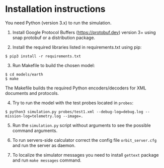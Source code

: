# Installation instructions

You need Python (version 3.x) to run the simulation.

1. Install Google Protocol Buffers (https://protobuf.dev) version 3+ using snap protobuf or a distribution package.

2. Install the required libraries listed in requirements.txt using pip:

```
$ pip3 install -r requirements.txt
```

3. Run Makefile to build the chosen model:

```
$ cd models/earth
$ make
```

The Makefile builds the required Python encoders/decoders for XML documents and protocols.

4. Try to run the model with the test probes located in `probes`:

```
$ python3 simulation.py probes/test1.xml --debug-log=debug.log --mission-log=telemetry.log --image=.
```

5. Run the `simulation.py` script without arguments to see the possible command arguments.

6. To run servers-side calculator correct the config file `orbit_server.cfg` and run the server as daemon.

7. To localize the simulator messages you need to install `gettext` package and run `make messages` command. 

